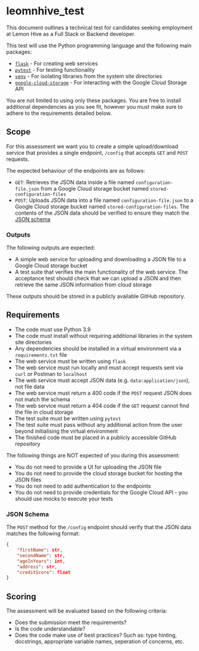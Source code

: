 # leomnhive_test

This document outlines a technical test for candidates seeking employment at Lemon Hive as a Full Stack or Backend developer.

This test will use the Python programming language and the following main packages:

* [`flask`](https://flask.palletsprojects.com/en/2.2.x/) - For creating web services
* [`pytest`](https://docs.pytest.org/en/7.1.x/) - For testing functionality
* [`venv`](https://docs.python.org/3/library/venv.html) - For isolating libraries from the system site directories
* [`google-cloud-storage`](https://pypi.org/project/google-cloud-storage/) - For interacting with the Google Cloud Storage API

You are not limited to using only these packages. You are free to install additional dependencies as you see fit, however you must make sure to adhere to the requirements detailed below.

## Scope

For this assessment we want you to create a simple upload/download service that provides a single endpoint, `/config` that accepts `GET` and `POST` requests. 

The expected behaviour of the endpoints are as follows:

* `GET`: Retrieves the JSON data inside a file named `configuration-file.json` from a Google Cloud storage bucket named `stored-configuration-files`
* `POST`: Uploads JSON data into a file named `configuration-file.json` to a Google Cloud storage bucket named `stored-configuration-files`. The contents of the JSON data should be verified to ensure they match the [JSON schema](#json-schema)

### Outputs

The following outputs are expected:

* A simple web service for uploading and downloading a JSON file to a Google Cloud storage bucket
* A test suite that verifies the main functionality of the web service. The acceptance test should check that we can upload a JSON and then retrieve the same JSON information from cloud storage

These outputs should be stored in a publicly available GitHub repository.

## Requirements

* The code must use Python 3.9
* The code must install without requiring additional libraries in the system site directories
* Any dependencies should be installed in a virtual environment via a `requirements.txt` file
* The web service must be written using `flask`
* The web service must run locally and must accept requests sent via `curl` or Postman to `localhost`
* The web service must accept JSON data (e.g. `data:application/json`), not file data
* The web service must return a 400 code if the `POST` request JSON does not match the schema 
* The web service must return a 404 code if the `GET` request cannot find the file in cloud storage
* The test suite must be written using `pytest`
* The test suite must pass without any additional action from the user beyond initialising the virtual environment
* The finished code must be placed in a publicly accessible GitHub repository

The following things are NOT expected of you during this assessment:

* You do not need to provide a UI for uploading the JSON file
* You do not need to provide the cloud storage bucket for hosting the JSON files
* You do not need to add authentication to the endpoints
* You do not need to provide credentials for the Google Cloud API - you should use mocks to execute your tests

### JSON Schema

The `POST` method for the `/config` endpoint should verify that the JSON data matches the following format:

```json
{
    "firstName": str,
    "secondName": str,
    "ageInYears": int,
    "address": str,
    "creditScore": float
}
```

## Scoring

The assessment will be evaluated based on the following criteria:

* Does the submission meet the requirements?
* Is the code understandable?
* Does the code make use of best practices? Such as: type hinting, docstrings, appropriate variable names, seperation of concerns, etc.
